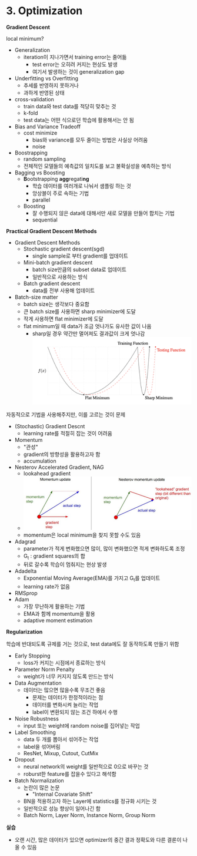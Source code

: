 # 3. Optimization

**Gradient Descent**

local minimum?

- Generalization
  - iteration이 지나가면서 training error는 줄어듦
    - test error는 오히려 커지는 현상도 발생
    - 여기서 발생하는 것이 generalization gap
- Underfitting vs Overfitting
  - 추세를 반영하지 못하거나
  - 과하게 반영된 상태
- cross-validation
  - train data와 test data를 적당히 맞추는 것
  - k-fold
  - test data는 어떤 식으로던 학습에 활용해서는 안 됨
- Bias and Variance Tradeoff
  - cost minimize
    - bias와 variance를 모두 줄이는 방법은 사실상 어려움
    - noise
- Boostrapping
  - random sampling
  - 전체적인 모델들의 예측값의 일치도를 보고 불확실성을 예측하는 방식
- Bagging vs Boosting
  - **B**ootstrapping **agg**regati**ng**
    - 학습 데이터를 여러개로 나눠서 샘플링 하는 것
    - 앙상블이 주로 속하는 기법
    - parallel
  - Boosting
    - 잘 수행되지 않은 data에 대해서만 새로 모델을 만들어 합치는 기법
    - sequential

**Practical Gradient Descent Methods**

- Gradient Descent Methods
  - Stochastic gradient descent(sgd)
    - single sample로 부터 gradient를 업데이트
  - Mini-batch gradient descent
    - batch size만큼의 subset data로 업데이트
    - 일반적으로 사용하는 방식
  - Batch gradient descent
    - data를 전부 사용해 업데이트
- Batch-size matter
  - batch size는 생각보다 중요함
  - 큰 batch size를 사용하면 sharp minimizer에 도달
  - 작게 사용하면 flat minimizer에 도달
  - flat minimum일 때 data가 조금 엇나가도 유사한 값이 나옴
    - sharp일 경우 약간만 멀어져도 결과값이 크게 엇나감
      ![image-20220208115657542](README.assets/image-20220208115657542.png)



자동적으로 기법을 사용해주지만, 이를 고르는 것이 문제

- (Stochastic) Gradient Descnt
  - learning rate를 적절히 잡는 것이 어려움
- Momentum
  - "관성"
  -  gradient의 방향성을 활용하고자 함
  - accumulation
- Nesterov Accelerated Gradient, NAG
  - lookahead gradient
  - ![image-20220208120544992](README.assets/image-20220208120544992.png)
  - momentum은 local minimum을 찾지 못할 수도 있음
- Adagrad
  - parameter가 적게 변화했으면 많이, 많이 변화했으면 적게 변화하도록 조정
  - G<sub>t</sub> : gradient squares의 합
  - 뒤로 갈수록 학습이 멈춰지는 현상 발생
- Adadelta
  - Exponential Moving Average(EMA)를 가지고 G<sub>t</sub>를 업데이트
  - learning rate가 없음
- RMSprop
- Adam
  - 가장 무난하게 활용하는 기법
  - EMA과 함께 momentum을 활용
  - adaptive moment estimation



**Regularization**

학습에 반대되도록 규제를 거는 것으로, test data에도 잘 동작하도록 만들기 위함

- Early Stopping
  - loss가 커지는 시점에서 종료하는 방식
- Parameter Norm Penalty
  - weight가 너무 커지지 않도록 만드는 방식
- Data Augmentation
  - 데이터는 많으면 많을수록 무조건 좋음
    - 문제는 데이터가 한정적이라는 점
    - 데이터를 변화시켜 늘리는 작업
    - label이 변환되지 않는 조건 하에서 수행
- Noise Robustness
  - input 또는 weight에 random noise를 집어넣는 작업
- Label Smoothing
  - data 두 개를 뽑아서 섞어주는 작업
  - label을 섞어버림
  - ResNet, Mixup, Cutout, CutMix
- Dropout
  - neural network의 weight를 일반적으로 0으로 바꾸는 것
  -  roburst한 feature를 잡을수 있다고 해석함
- Batch Normalization
  - 논란이 많은 논문
    - "Internal Covariate Shift"
  - BN을 적용하고자 하는 Layer에 statistics를 정규화 시키는 것
  - 일반적으로 성능 향상이 일어나긴 함
  - Batch Norm, Layer Norm, Instance Norm, Group Norm



**실습**

- 오랜 시간, 많은 데이터가 있으면 optimizer의 중간 결과 정확도와 다른 결론이 나올 수 있음



